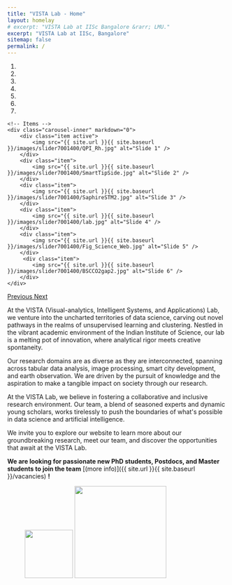 ```yaml
---
title: "VISTA Lab - Home"
layout: homelay
# excerpt: "VISTA Lab at IISc Bangalore &rarr; LMU."
excerpt: "VISTA Lab at IISc, Bangalore"
sitemap: false
permalink: /
---
```


<!-- **News: Our group will move to LMU Munich!** During the next two years, we will build up a group at LMU and we will slowly move our instruments to Munich. We will be looking for PhD students, sub-group leaders, postdocs, engineering/technical stuff, and an administrative assistant. Please contact me if you are interested.
More details to follow. -->


<div markdown="0" id="carousel" class="carousel slide" data-ride="carousel" data-interval="4000" data-pause="hover" >
    <!-- Menu -->
    <ol class="carousel-indicators">
        <li data-target="#carousel" data-slide-to="0" class="active"></li>
        <li data-target="#carousel" data-slide-to="1"></li>
        <li data-target="#carousel" data-slide-to="2"></li>
        <li data-target="#carousel" data-slide-to="3"></li>
        <li data-target="#carousel" data-slide-to="4"></li>
        <li data-target="#carousel" data-slide-to="5"></li>
        <li data-target="#carousel" data-slide-to="6"></li>
    </ol>

    <!-- Items -->
    <div class="carousel-inner" markdown="0">
        <div class="item active">
            <img src="{{ site.url }}{{ site.baseurl }}/images/slider7001400/QPI_Rh.jpg" alt="Slide 1" />
        </div>
        <div class="item">
            <img src="{{ site.url }}{{ site.baseurl }}/images/slider7001400/SmartTipSide.jpg" alt="Slide 2" />
        </div>
        <div class="item">
            <img src="{{ site.url }}{{ site.baseurl }}/images/slider7001400/SaphireSTM2.jpg" alt="Slide 3" />
        </div>
        <div class="item">
            <img src="{{ site.url }}{{ site.baseurl }}/images/slider7001400/lab.jpg" alt="Slide 4" />
        </div>
        <div class="item">
            <img src="{{ site.url }}{{ site.baseurl }}/images/slider7001400/Fig_Science_Web.jpg" alt="Slide 5" />
        </div>       
         <div class="item">
            <img src="{{ site.url }}{{ site.baseurl }}/images/slider7001400/BSCCO2gap2.jpg" alt="Slide 6" />
        </div>
    </div>
  <a class="left carousel-control" href="#carousel" role="button" data-slide="prev">
    <span class="glyphicon glyphicon-chevron-left" aria-hidden="true"></span>
    <span class="sr-only">Previous</span>
  </a>
  <a class="right carousel-control" href="#carousel" role="button" data-slide="next">
    <span class="glyphicon glyphicon-chevron-right" aria-hidden="true"></span>
    <span class="sr-only">Next</span>
  </a>
</div>


At the VISTA (Visual-analytics, Intelligent Systems, and Applications) Lab, we venture into the uncharted territories of data science, carving out novel pathways in the realms of unsupervised learning and clustering. Nestled in the vibrant academic environment of the Indian Institute of Science, our lab is a melting pot of innovation, where analytical rigor meets creative spontaneity.

Our research domains are as diverse as they are interconnected, spanning across tabular data analysis, image processing, smart city development, and earth observation. We are driven by the pursuit of knowledge and the aspiration to make a tangible impact on society through our research.

At the VISTA Lab, we believe in fostering a collaborative and inclusive research environment. Our team, a blend of seasoned experts and dynamic young scholars, works tirelessly to push the boundaries of what's possible in data science and artificial intelligence.

We invite you to explore our website to learn more about our groundbreaking research, meet our team, and discover the opportunities that await at the VISTA Lab.

 **We are  looking for passionate new PhD students, Postdocs, and Master students to join the team** [(more info)]({{ site.url }}{{ site.baseurl }}/vacancies) **!**




<!-- <figure class="fourth">
  <img src="{{ site.url }}{{ site.baseurl }}/images/logopic/Logo_Leiden.jpg" style="width: 210px">
  <img src="{{ site.url }}{{ site.baseurl }}/images/logopic/Logo_Nanofront.jpg" style="width: 110px">
  <img src="{{ site.url }}{{ site.baseurl }}/images/logopic/Logo_NWO.jpg" style="width: 120px">
  <img src="{{ site.url }}{{ site.baseurl }}/images/logopic/Logo_ERC.jpg" style="width: 110px">
</figure> -->

<figure class="fourth">
  <img src="{{ site.url }}{{ site.baseurl }}/images/logopic/IISc_Master_Seal_Black.png" style="width: 110px">
  <img src="{{ site.url }}{{ site.baseurl }}/images/logopic/Colorful Artificial Intelligence Logo.png" style="width: 210px">
</figure>